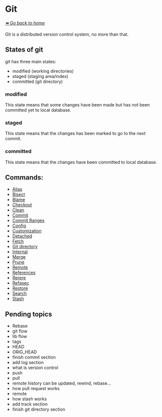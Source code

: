 # Git

*[:arrow_left: Go back to home](../README.md)*

Git is a distributed version control system, no more than that.

## States of git
git has three main states:
- modified (working directories)
- staged (staging area/index)
- committed (git directory)

### modified
This state means that some changes have been made but has not been committed yet to local database.

### staged
This state means that the changes has been marked to go to the next commit.

### committed
This state means that the changes have been committed to local database.

## Commands:

- [Alias](./ALIAS.md)
- [Bisect](./BISECT.md)
- [Blame](./BLAME.md)
- [Checkout](./CHECKOUT.md)
- [Clean](./CLEAN.md)
- [Commit](./COMMIT.md)
- [Commit Ranges](./COMMIT_RANGES.md)
- [Config](./CONFIG.md)
- [Customization](./CUSTOMIZATION.md)
- [Detached](./DETACH.md)
- [Fetch](./FETCH.md)
- [Git directory](./GIT_DIRECTORY.md)
- [Internal](./INTERNAL.md)
- [Merge](./MERGE.md)
- [Prune](./PRUNE.md)
- [Remote](./REMOTE.md)
- [References](./REFERENCES.md)
- [Rerere](./RERERE.md)
- [Refspec](./REFSPEC.md)
- [Restore](./RESTORE.md)
- [Search](./SEARCH.md)
- [Stash](./STASH.md)

## Pending topics
- Rebase
- git flow
- lib flow
- tags
- HEAD
- ORIG_HEAD
- finish commit section
- add log section
- what is version control
- push
- pull
- remote history can be updated, rewind, rebase...
- how pull request works
- remote
- how stash works
- add track section
- finish git directory section